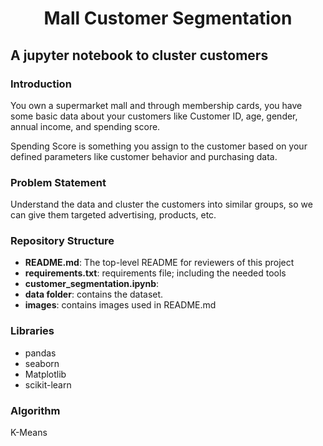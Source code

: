<div align="center">
    <h1>Mall Customer Segmentation</h1>
</div>

## A jupyter notebook to cluster customers 

### Introduction
You own a supermarket mall and through membership cards, you have some basic data about your customers like Customer ID, age, gender, annual income, and spending score. 

Spending Score is something you assign to the customer based on your defined parameters like customer behavior and purchasing data.

### Problem Statement
Understand the data and cluster the customers into similar groups, so we can give them targeted advertising, products, etc.


### Repository Structure
* **README.md**: The top-level README for reviewers of this project
* **requirements.txt**: requirements file; including the needed tools
* **customer_segmentation.ipynb**:  
* **data folder**: contains the dataset.
* **images**: contains images used in README.md 
    

### Libraries
* pandas
* seaborn
* Matplotlib
* scikit-learn


### Algorithm
K-Means
